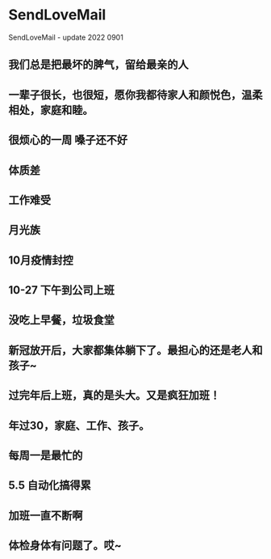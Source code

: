 # SendLoveMail

SendLoveMail - update 2022 0901

## 我们总是把最坏的脾气，留给最亲的人

## 一辈子很长，也很短，愿你我都待家人和颜悦色，温柔相处，家庭和睦。

## 很烦心的一周 嗓子还不好

## 体质差

## 工作难受

## 月光族

## 10月疫情封控

## 10-27 下午到公司上班

## 没吃上早餐，垃圾食堂

## 新冠放开后，大家都集体躺下了。最担心的还是老人和孩子~

## 过完年后上班，真的是头大。又是疯狂加班！

## 年过30，家庭、工作、孩子。 

## 每周一是最忙的

## 5.5 自动化搞得累

## 加班一直不断啊

## 体检身体有问题了。哎~